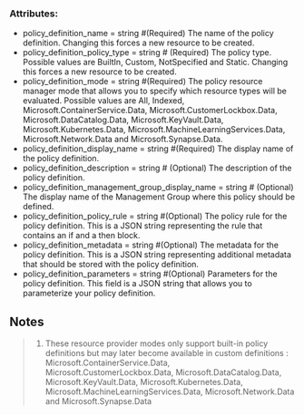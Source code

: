 ### Attributes: ###
- policy_definition_name                          = string #(Required) The name of the policy definition. Changing this forces a new resource to be created.
- policy_definition_policy_type                   = string # (Required) The policy type. Possible values are BuiltIn, Custom, NotSpecified and Static. Changing this forces a new resource to be created.
- policy_definition_mode                          = string #(Required) The policy resource manager mode that allows you to specify which resource types will be evaluated. Possible values are All, Indexed, Microsoft.ContainerService.Data, Microsoft.CustomerLockbox.Data, Microsoft.DataCatalog.Data, Microsoft.KeyVault.Data, Microsoft.Kubernetes.Data, Microsoft.MachineLearningServices.Data, Microsoft.Network.Data and Microsoft.Synapse.Data.
- policy_definition_display_name                  = string #(Required) The display name of the policy definition.
- policy_definition_description                   = string # (Optional) The description of the policy definition.
- policy_definition_management_group_display_name = string # (Optional) The display name of the Management Group where this policy should be defined.
- policy_definition_policy_rule                   = string #(Optional) The policy rule for the policy definition. This is a JSON string representing the rule that contains an if and a then block.
- policy_definition_metadata                      = string #(Optional) The metadata for the policy definition. This is a JSON string representing additional metadata that should be stored with the policy definition.
- policy_definition_parameters                    = string #(Optional) Parameters for the policy definition. This field is a JSON string that allows you to parameterize your policy definition.

## Notes ##
>1. These resource provider modes only support built-in policy definitions but may later become available in custom definitions : Microsoft.ContainerService.Data, Microsoft.CustomerLockbox.Data, Microsoft.DataCatalog.Data, Microsoft.KeyVault.Data, Microsoft.Kubernetes.Data, Microsoft.MachineLearningServices.Data, Microsoft.Network.Data and Microsoft.Synapse.Data
